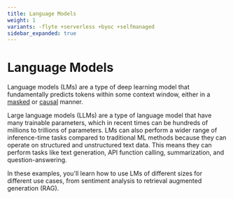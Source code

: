 ```yaml
---
title: Language Models
weight: 1
variants: -flyte +serverless +byoc +selfmanaged
sidebar_expanded: true
---
```


# Language Models

Language models (LMs) are a type of deep learning model that fundamentally predicts
tokens within some context window, either in a [masked](https://huggingface.co/docs/transformers/main/en/tasks/masked_language_modeling) or
[causal](https://huggingface.co/docs/transformers/en/tasks/language_modeling) manner.

Large language models (LLMs) are a type of language model that have many trainable
parameters, which in recent times can be hundreds of millions to trillions of parameters.
LMs can also perform a wider range of inference-time tasks compared to traditional
ML methods because they can operate on structured and unstructured text data. This
means they can perform tasks like text generation, API function calling,
summarization, and question-answering.

In these examples, you'll learn how to use LMs of different sizes for different
use cases, from sentiment analysis to retrieval augmented generation (RAG).
